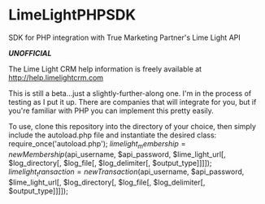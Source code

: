 LimeLightPHPSDK
===============

SDK for PHP integration with True Marketing Partner's Lime Light API

***UNOFFICIAL***

The Lime Light CRM help information is freely available at http://help.limelightcrm.com

This is still a beta...just a slightly-further-along one. I'm in the process of testing as I put it up. There are companies that will integrate for you, but if you're familiar with PHP you can implement this pretty easily.

To use, clone this repository into the directory of your choice, then simply include the autoload.php file and instantiate the desired class:
    require_once('autoload.php');
    $limelight_membership = new Membership($api_username, $api_password, $lime_light_url[, $log_directory[, $log_file[, $log_delimiter[, $output_type]]]]);
    $limelight_transaction = new Transaction($api_username, $api_password, $lime_light_url[, $log_directory[, $log_file[, $log_delimiter[, $output_type]]]]);
